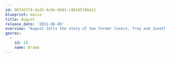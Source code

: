 ```yaml
---
id: 96f42f74-da35-4c8e-9dd1-c90185786b11
blueprint: movie
title: August
release_date: '2011-06-09'
overview: "August tells the story of two former lovers, Troy and Jonathan, who reunite after a long ago painful breakup. After spending several years in Spain, Troy returns to Los Angeles and decides to phone Jonathan and meet for coffee. A seemingly innocent rendezvous turns into an attempt to revive passions past. Only this time it's not that simple as Jonathan has a new beau, Raul, and is trying to make the right decision a second time around."
genres:
  -
    id: 18
    name: Drama
---
```

